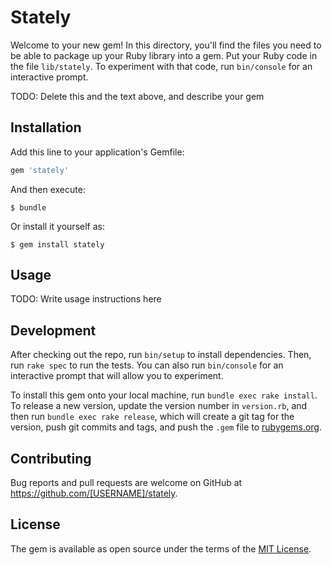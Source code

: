 # Stately

Welcome to your new gem! In this directory, you'll find the files you need to be able to package up your Ruby library into a gem. Put your Ruby code in the file `lib/stately`. To experiment with that code, run `bin/console` for an interactive prompt.

TODO: Delete this and the text above, and describe your gem

## Installation

Add this line to your application's Gemfile:

```ruby
gem 'stately'
```

And then execute:

    $ bundle

Or install it yourself as:

    $ gem install stately

## Usage

TODO: Write usage instructions here

## Development

After checking out the repo, run `bin/setup` to install dependencies. Then, run `rake spec` to run the tests. You can also run `bin/console` for an interactive prompt that will allow you to experiment.

To install this gem onto your local machine, run `bundle exec rake install`. To release a new version, update the version number in `version.rb`, and then run `bundle exec rake release`, which will create a git tag for the version, push git commits and tags, and push the `.gem` file to [rubygems.org](https://rubygems.org).

## Contributing

Bug reports and pull requests are welcome on GitHub at https://github.com/[USERNAME]/stately.


## License

The gem is available as open source under the terms of the [MIT License](http://opensource.org/licenses/MIT).

